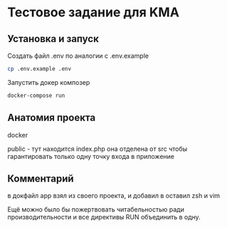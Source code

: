 # Тестовое задание для KMA

## Установка и запуск

Создать файл .env по аналогии с .env.example
```bash
cp .env.example .env
```

Запустить докер композер
```bash
docker-compose run
```

## Анатомия проекта

docker

public - тут находится index.php она отделена от src чтобы гарантировать только одну точку входа в приложение





## Комментарий

в докфайл app взял из своего проекта, и добавил в 
оставил zsh и vim

Ещё можно было бы пожертвовать читабельностью ради производительности и все директивы RUN объединить в одну.






